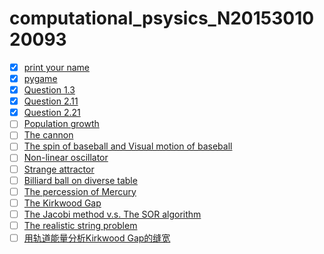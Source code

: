 # computational_psysics_N2015301020093
- [x] [print your name](https://www.zybuluo.com/mdeditor#884609)<br>
- [x] [pygame](https://www.zybuluo.com/mdeditor#895429)<br>
- [x] [Question 1.3](https://www.zybuluo.com/mdeditor#901756)<br>
- [x] [Question 2.11](https://www.zybuluo.com/mdeditor#914313)<br>
- [x] [Question 2.21](https://www.zybuluo.com/mdeditor#921996)<br>
- [ ] [Population growth](https://www.zybuluo.com/mdeditor#884649)<br>
- [ ] [The cannon](https://www.zybuluo.com/mdeditor#884651)<br>
- [ ] [The spin of baseball and Visual motion of baseball](https://www.zybuluo.com/mdeditor#884655)<br>
- [ ] [Non-linear oscillator](https://www.zybuluo.com/mdeditor#884657)<br>
- [ ] [Strange attractor](https://www.zybuluo.com/mdeditor#884658)<br>
- [ ] [Billiard ball on diverse table](https://www.zybuluo.com/mdeditor#884659)<br>
- [ ] [The percession of Mercury](https://www.zybuluo.com/mdeditor#884661)<br>
- [ ] [The Kirkwood Gap](https://www.zybuluo.com/mdeditor#884663)<br>
- [ ] [The Jacobi method v.s. The SOR algorithm](https://www.zybuluo.com/mdeditor#884665)<br>
- [ ] [The realistic string problem](https://www.zybuluo.com/mdeditor#884667)<br>
- [ ] [用轨道能量分析Kirkwood Gap的缝宽](https://www.zybuluo.com/mdeditor#884668 )
